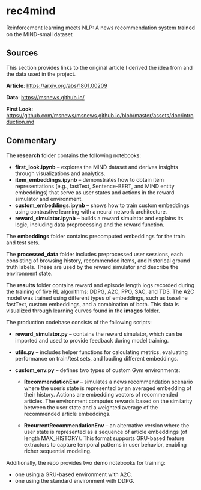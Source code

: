 # rec4mind
Reinforcement learning meets NLP: A news recommendation system trained on the MIND-small dataset

## Sources

This section provides links to the original article I derived the idea from and the data used in the project.

__Article__: https://arxiv.org/abs/1801.00209

__Data__: https://msnews.github.io/

__First Look__: https://github.com/msnews/msnews.github.io/blob/master/assets/doc/introduction.md

## Commentary

The __research__ folder contains the following notebooks:

- __first_look.ipynb__ – explores the MIND dataset and derives insights through visualizations and analytics.
- __item_embeddings.ipynb__ – demonstrates how to obtain item representations (e.g., fastText, Sentence-BERT, and MIND entity embeddings) that serve as user states and actions in the reward simulator and environment.
- __custom_embeddings.ipynb__ – shows how to train custom embeddings using contrastive learning with a neural network architecture.
- __reward_simulator.ipynb__ – builds a reward simulator and explains its logic, including data preprocessing and the reward function.

The __embeddings__ folder contains precomputed embeddings for the train and test sets.

The __processed_data__ folder includes preprocessed user sessions, each consisting of browsing history, recommended items, and historical ground truth labels. These are used by the reward simulator and describe the environment state.

The __results__ folder contains reward and episode length logs recorded during the training of five RL algorithms: DDPG, A2C, PPO, SAC, and TD3. The A2C model was trained using different types of embeddings, such as baseline fastText, custom embeddings, and a combination of both. This data is visualized through learning curves found in the __images__ folder.

The production codebase consists of the following scripts:

- __reward_simulator.py__ – contains the reward simulator, which can be imported and used to provide feedback during model training.
- __utils.py__ – includes helper functions for calculating metrics, evaluating performance on train/test sets, and loading different embeddings.
- __custom_env.py__ – defines two types of custom Gym environments:

    - __RecommendationEnv__ – simulates a news recommendation scenario where the user’s state is represented by an averaged embedding of their history. Actions are embedding vectors of recommended articles. The environment computes rewards based on the similarity between the user state and a weighted average of the recommended article embeddings.

    - __RecurrentRecommendationEnv__ – an alternative version where the user state is represented as a sequence of article embeddings (of length MAX_HISTORY). This format supports GRU-based feature extractors to capture temporal patterns in user behavior, enabling richer sequential modeling.

Additionally, the repo provides two demo notebooks for training:

- one using a GRU-based environment with A2C.
- one using the standard environment with DDPG.
